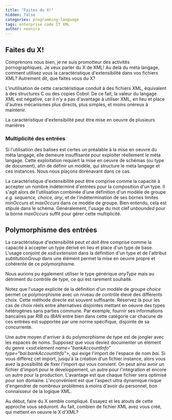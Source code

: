 ```yaml
---
title: "Faites du X!"
hidden: false
categories: programming-language
tags: enterprise code IT XML
author: neonira
---
```

## Faites du X!
Comprenons nous bien, je ne suis promotteur des activités pornographiques. Je veux parler du X de XML!
Au delà du méta langage, comment utilisez vous la caractéristique d'extensibilité
dans vos fichiers XML? Autrement dit, que faites vous du X? 

L'inutilisation de cette caractéristique conduit à des fichiers
XML, équivalent à des structures C ou des copies Cobol. De ce fait,
la valeur du langage XML est négative, car il n'y a pas d'avantage à
utiliser XML, en lieu et place d'autres mécanismes plus directs, plus
simples, et moins onéreux à maintenir. 

La caractéristique d'extensibilité peut être mise en oeuvre de
plusieurs manières 

### Multiplicité des entrées
Si l'utilisation des balises est certes un préalable à la mise en
oeuvre du méta langage, elle demeure insuffisante pour
exploiter réellement le méta langage. Cette exploitation requiert la
mise en oeuvre de schémas (ou type de document), afin de définir un
modèle, qui structure le méta langage et ces instances. Nous nous
plaçons dorénavant dans ce cas. 

La caractéristique d'extensibilité peut être comprise comme la capacité à
accepter un nombre indéterminé d'entrées pour la composition
d'un type. Il s'agit alors de l'utilisation combinée d'une définition
d'un modèle de groupe <cite class='comment'>e.g. <cite
class="kw">sequence</cite>, <cite class="kw">choice</cite>, <cite
class="kw">any</cite></cite>, et de l'indétermination de ses bornes limites <cite
class="kw">minOccurs</cite> et <cite class="kw">maxOccurs</cite>
dans ce modèle de groupe. Bien entendu, cela est stipulé dans le
schéma. Généralement, l'usage du mot clef <cite
class="kw">unbounded</cite> pour la borne <cite
class="kw">maxOccurs</cite> suffit pour gérer cette multiplicité. 


## Polymorphisme des entrées
La caractéristique d'extensibilité peut <cite class='comment'>et doit</cite> être comprise comme la capacité à
accepter un type dérivé en lieu et place d'un type de base. L'usage
conjoint de <cite class="kw">xsd:extension</cite> dans la définition d'un type et de l'attribut <cite
class="kw">subtitutionGroup</cite> dans une élément permet la mise
en oeuvre propre et cohérente de ce polymorphisme. 

Nous aurions pu également utiliser le type générique <cite class="kw">anyType</cite>
mais au détriment du contrôle de type, ce qui est rarement souhaité. 

Notez que l'usage explicite de la définition
d'un modèle de groupe <cite class="kw">choice</cite> permet ce
polymorphisme avec un niveau de contrôle élevé des différents
choix. Cette méthode directe est souvent suffisante. Réservez là pour
les cas de choix réels entre alternatives disjointes mettant en oeuvre
des types hétérogènes sans parties commune. Par exemple, fournir ses
informations bancaires par <cite class="kw">RIB</cite> ou <cite
class="kw">IBAN</cite> entre bien dans cette catégorie car chacune de
ces entrées est supportée par une norme spécifique, disjointe de sa
concurrente.

Une autre moyen d'arriver à du polymorphisme de type est de
jongler avec les espaces de noms. Supposez que vous deviez documenter
un élément du genre <cite class="kw">&lt;xsd:element
name="bankAccountInfo" type="bai:bankAccountInfo"&gt;</cite>, qui
exige l'import de l'espace de nom <cite class="kw">bai</cite>. Si
vous différez cet import, jusqu'à la création d'un fichier instance,
alors vous avez la possibilité de fixer l'import qui vous convient. On
peut ainsi avoir un fichier d'import pour le développement, un autre
pour l'intégration et encore un autre pour la production. L'avantage
est que chaque fichier sera optimisé pour son domaine. L'inconvénient
est que l'aspect ultra dynamique risque d'engendrer de nombreux
problèmes à moins d'avoir du personnel, bon connaisseur de la logique
XML.

Au début, faire du X semble compliqué. Essayez et les atouts de
cette approche vous séduiront. Au fait, combien de fichier XML avez vous créé, qui mettent en oeuvre le X d'XML?
